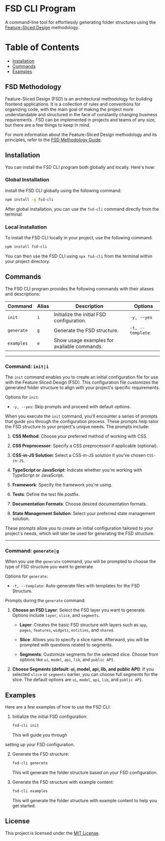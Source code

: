 # FSD CLI Program

A command-line tool for effortlessly generating folder structures using the [Feature-Sliced Design](https://feature-sliced.design) methodology.

# Table of Contents

- [Installation](#installation)
- [Commands](#commands)
- [Examples](#examples)

## FSD Methodology

Feature-Sliced Design (FSD) is an architectural methodology for building frontend applications. It is a collection of rules and conventions for organizing code, with the main goal of making the project more understandable and structured in the face of constantly changing business requirements . FSD can be implemented in projects and teams of any size, but there are a few things to keep in mind.

For more information about the Feature-Sliced Design methodology and its principles, refer to the [FSD Methodology Guide](https://feature-sliced.design).

## Installation

You can install the FSD CLI program both globally and locally. Here's how:

### Global Installation

Install the FSD CLI globally using the following command:

```bash
npm install -g fsd-cli
```

After global installation, you can use the `fsd-cli` command directly from the terminal.

### Local Installation

To install the FSD CLI locally in your project, use the following command:

```bash
npm install fsd-cli
```

You can then use the FSD CLI using `npx fsd-cli` from the terminal within your project directory.

## Commands

The FSD CLI program provides the following commands with their aliases and descriptions:

| Command    | Alias   | Description                                      | Options                  |
| ---------- | ------- | ------------------------------------------------ | ------------------------ |
| `init`     | `i`     | Initialize the initial FSD configuration.        | `-y, --yes`              |
| `generate` | `g`     | Generate the FSD structure.                      | `-t, --template`         |
| `examples` | `e`     | Show usage examples for available commands.      |                          |

---

### Command: `init|i`

The `init` command enables you to create an initial configuration file for use with the Feature Sliced Design (FSD). This configuration file customizes the generated folder structure to align with your project's specific requirements.

Options for `init`:

- `-y, --yes`: Skip prompts and proceed with default options.

When you execute the `init` command, you'll encounter a series of prompts that guide you through the configuration process. These prompts help tailor the FSD structure to your project's unique needs. The prompts include:

1. **CSS Method**: Choose your preferred method of working with CSS.

2. **CSS Preprocessor**: Specify a CSS preprocessor if applicable (optional).

3. **CSS-in-JS Solution**: Select a CSS-in-JS solution if you've chosen `CSS-in-JS`.

4. **TypeScript or JavaScript**: Indicate whether you're working with TypeScript or JavaScript.

5. **Framework**: Specify the framework you're using.

6. **Tests**: Define the test file postfix.

7. **Documentation Formats**: Choose desired documentation formats.

8. **State Management Solution**: Select your preferred state management solution.

These prompts allow you to create an initial configuration tailored to your project's needs, which will later be used for generating the FSD structure.

---
### Command: `generate|g`

When you use the `generate` command, you will be prompted to choose the type of FSD structure you want to generate.

Options for `generate`:

- `-t, --template`: Auto-generate files with templates for the FSD Structure.

Prompts during the `generate` command:

1. **Choose an FSD Layer**: Select the FSD layer you want to generate. Options include `layer`, `slice`, and `segments`.

   - **Layer**: Creates the basic FSD structure with layers such as `app`, `pages`, `features`, `widgets`, `entities`, and `shared`.

   - **Slice**: Allows you to specify a slice name. Afterward, you will be prompted with questions related to segments.

   - **Segments**: Customize segments for the selected slice. Choose from options like `ui`, `model`, `api`, `lib`, and `public API`.

2. **Choose Segments (default: ui, model, api, lib, and public API)**: If you selected `slice` or `segments` earlier, you can choose full segments for the slice. The default options are `ui`, `model`, `api`, `lib`, and `public API`.
## Examples

Here are a few examples of how to use the FSD CLI:

1. Initialize the initial FSD configuration:

   ```bash
   fsd-cli init
   ```

   This will guide you through

setting up your FSD configuration.

2. Generate the FSD structure:

   ```bash
   fsd-cli generate
   ```

   This will generate the folder structure based on your FSD configuration.

3. Generate the FSD structure with example content:

   ```bash
   fsd-cli examples
   ```

   This will generate the folder structure with example content to help you get started.

## License

This project is licensed under the [MIT License](LICENSE).
